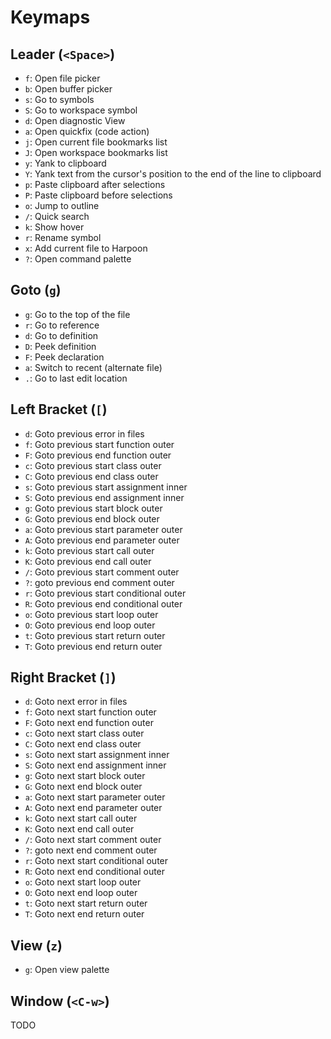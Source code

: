 # Keymaps

## Leader (`<Space>`)

- `f`: Open file picker
- `b`: Open buffer picker
- `s`: Go to symbols
- `S`: Go to workspace symbol
- `d`: Open diagnostic View
- `a`: Open quickfix (code action)
- `j`: Open current file bookmarks list
- `J`: Open workspace bookmarks list
- `y`: Yank to clipboard
- `Y`: Yank text from the cursor's position to the end of the line to clipboard
- `p`: Paste clipboard after selections
- `P`: Paste clipboard before selections
- `o`: Jump to outline
- `/`: Quick search
- `k`: Show hover
- `r`: Rename symbol
- `x`: Add current file to Harpoon
- `?`: Open command palette

## Goto (`g`)

- `g`: Go to the top of the file
- `r`: Go to reference
- `d`: Go to definition
- `D`: Peek definition
- `F`: Peek declaration
- `a`: Switch to recent (alternate file)
- `.`: Go to last edit location

## Left Bracket (`[`)

- `d`: Goto previous error in files
- `f`: Goto previous start function outer
- `F`: Goto previous end function outer
- `c`: Goto previous start class outer
- `C`: Goto previous end class outer
- `s`: Goto previous start assignment inner
- `S`: Goto previous end assignment inner
- `g`: Goto previous start block outer
- `G`: Goto previous end block outer
- `a`: Goto previous start parameter outer
- `A`: Goto previous end parameter outer
- `k`: Goto previous start call outer
- `K`: Goto previous end call outer
- `/`: Goto previous start comment outer
- `?`: goto previous end comment outer
- `r`: Goto previous start conditional outer
- `R`: Goto previous end conditional outer
- `o`: Goto previous start loop outer
- `O`: Goto previous end loop outer
- `t`: Goto previous start return outer
- `T`: Goto previous end return outer

## Right Bracket (`]`)

- `d`: Goto next error in files
- `f`: Goto next start function outer
- `F`: Goto next end function outer
- `c`: Goto next start class outer
- `C`: Goto next end class outer
- `s`: Goto next start assignment inner
- `S`: Goto next end assignment inner
- `g`: Goto next start block outer
- `G`: Goto next end block outer
- `a`: Goto next start parameter outer
- `A`: Goto next end parameter outer
- `k`: Goto next start call outer
- `K`: Goto next end call outer
- `/`: Goto next start comment outer
- `?`: goto next end comment outer
- `r`: Goto next start conditional outer
- `R`: Goto next end conditional outer
- `o`: Goto next start loop outer
- `O`: Goto next end loop outer
- `t`: Goto next start return outer
- `T`: Goto next end return outer

## View (`z`)

- `g`: Open view palette

## Window (`<C-w>`)

TODO

